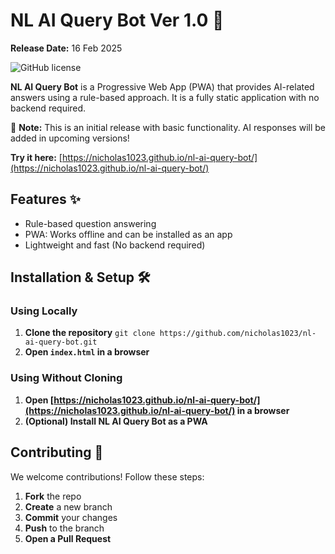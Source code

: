 **NL AI Query Bot Ver 1.0** 🚀
==============================
**Release Date:** 16 Feb 2025 

![GitHub license](https://img.shields.io/github/license/nicholas1023/nl-ai-query-bot)
 
**NL AI Query Bot** is a Progressive Web App (PWA) that provides AI-related answers using a rule-based approach. It is a fully static application with no backend required.

🚧 **Note:** This is an initial release with basic functionality. AI responses will be added in upcoming versions!

**Try it here:** [https://nicholas1023.github.io/nl-ai-query-bot/](https://nicholas1023.github.io/nl-ai-query-bot/)

**Features** ✨
---------------
- Rule-based question answering
- PWA: Works offline and can be installed as an app
- Lightweight and fast (No backend required)

**Installation & Setup** 🛠️
---------------------------
### Using Locally
1. **Clone the repository**
   `git clone https://github.com/nicholas1023/nl-ai-query-bot.git`
2. **Open `index.html` in a browser**

### Using Without Cloning
1. **Open [https://nicholas1023.github.io/nl-ai-query-bot/](https://nicholas1023.github.io/nl-ai-query-bot/) in a browser**
2. **(Optional) Install NL AI Query Bot as a PWA**
 
**Contributing** 🤝
-------------------
We welcome contributions! Follow these steps: 
1. **Fork** the repo
2. **Create** a new branch
3. **Commit** your changes
4. **Push** to the branch
5. **Open a Pull Request**
